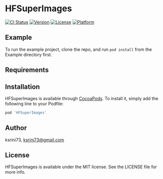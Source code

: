 # HFSuperImages

[![CI Status](https://img.shields.io/travis/ksrini73/HFSuperImages.svg?style=flat)](https://travis-ci.org/ksrini73/HFSuperImages)
[![Version](https://img.shields.io/cocoapods/v/HFSuperImages.svg?style=flat)](https://cocoapods.org/pods/HFSuperImages)
[![License](https://img.shields.io/cocoapods/l/HFSuperImages.svg?style=flat)](https://cocoapods.org/pods/HFSuperImages)
[![Platform](https://img.shields.io/cocoapods/p/HFSuperImages.svg?style=flat)](https://cocoapods.org/pods/HFSuperImages)

## Example

To run the example project, clone the repo, and run `pod install` from the Example directory first.

## Requirements

## Installation

HFSuperImages is available through [CocoaPods](https://cocoapods.org). To install
it, simply add the following line to your Podfile:

```ruby
pod 'HFSuperImages'
```

## Author

ksrini73, ksrini73@gmail.com

## License

HFSuperImages is available under the MIT license. See the LICENSE file for more info.
